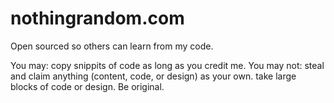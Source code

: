 nothingrandom.com
=======

Open sourced so others can learn from my code.

You may: copy snippits of code as long as you credit me.
You may not: steal and claim anything (content, code, or design) as your own. take large blocks of code or design. Be original.
